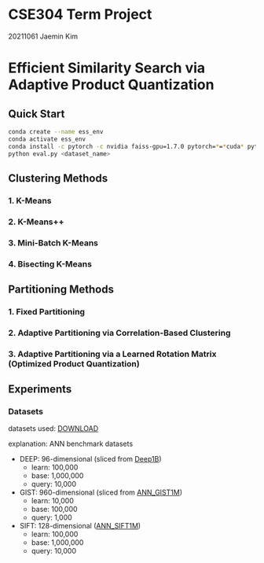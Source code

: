 # CSE304 Term Project
20211061 Jaemin Kim

# Efficient Similarity Search via Adaptive Product Quantization

## Quick Start
```bash
conda create --name ess_env
conda activate ess_env
conda install -c pytorch -c nvidia faiss-gpu=1.7.0 pytorch=*=*cuda* pytorch-cuda=11 numpy psutil scikit-learn
python eval.py <dataset_name>
```

## Clustering Methods
### 1. K-Means
### 2. K-Means++
### 3. Mini-Batch K-Means
### 4. Bisecting K-Means

## Partitioning Methods
### 1. Fixed Partitioning
### 2. Adaptive Partitioning via Correlation-Based Clustering
### 3. Adaptive Partitioning via a Learned Rotation Matrix (Optimized Product Quantization)

## Experiments
### Datasets
datasets used: [DOWNLOAD](https://unistackr0-my.sharepoint.com/:u:/g/personal/jm611_unist_ac_kr/ES1UA4V2i45Fmqu-_1BkFW0BhkaE7JAkA9Cha2G5w3G1Ag?e=EKfurg)

explanation: ANN benchmark datasets

- DEEP: 96-dimensional (sliced from [Deep1B](https://github.com/arbabenko/GNOIMI/blob/master/downloadDeep1B.py))
    - learn: 100,000
    - base: 1,000,000
    - query: 10,000
- GIST: 960-dimensional (sliced from [ANN_GIST1M](http://corpus-texmex.irisa.fr/))
    - learn: 10,000
    - base: 100,000
    - query: 1,000
- SIFT: 128-dimensional ([ANN_SIFT1M](http://corpus-texmex.irisa.fr/))
    - learn: 100,000
    - base: 1,000,000
    - query: 10,000